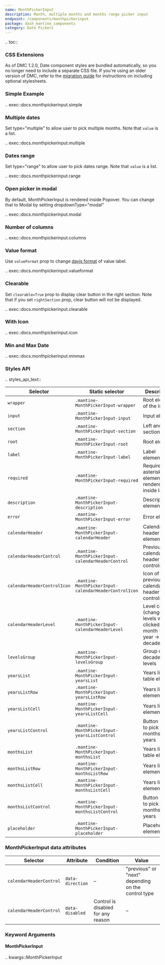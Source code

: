 ```yaml
---
name: MonthPickerInput
description: Month, multiple months and months range picker input
endpoint: /components/monthpickerinput
package: dash_mantine_components
category: Date Pickers
---
```


.. toc::



### CSS Extensions

As of DMC 1.2.0, Date component styles are bundled automatically, so you no longer need to include a separate CSS file.
If you're using an older version of DMC, refer to the [migration guide](/migration) for instructions on including optional stylesheets.


### Simple Example

.. exec::docs.monthpickerinput.simple

### Multiple dates

Set type="multiple" to allow user to pick multiple months.  Note that `value` is a list.

.. exec::docs.monthpickerinput.multiple

### Dates range

Set type="range" to allow user to pick dates range. Note that `value` is a list.

.. exec::docs.monthpickerinput.range

### Open picker in modal

By default, MonthPickerInput is rendered inside Popover. You can change that to Modal by setting dropdownType="modal"

.. exec::docs.monthpickerinput.modal

### Number of columns

.. exec::docs.monthpickerinput.columns

### Value format

Use `valueFormat` prop to change [dayjs format](https://day.js.org/docs/en/display/format) of value label.

.. exec::docs.monthpickerinput.valueformat


### Clearable

Set `clearable=True` prop to display clear button in the right section. Note that if you set `rightSection` prop, clear button will not be displayed.

.. exec::docs.monthpickerinput.clearable


### With Icon

.. exec::docs.monthpickerinput.icon


### Min and Max Date

.. exec::docs.monthpickerinput.minmax



### Styles API

.. styles_api_text::

| Selector                   | Static selector                                        | Description                                                           |
| ---------------------------| ------------------------------------------------------ | --------------------------------------------------------------------- |
| `wrapper`                  | `.mantine-MonthPickerInput-wrapper`                    | Root element of the Input                                              |
| `input`                    | `.mantine-MonthPickerInput-input`                      | Input element                                                         |
| `section`                  | `.mantine-MonthPickerInput-section`                    | Left and right sections                                                |
| `root`                     | `.mantine-MonthPickerInput-root`                       | Root element                                                          |
| `label`                    | `.mantine-MonthPickerInput-label`                      | Label element                                                         |
| `required`                 | `.mantine-MonthPickerInput-required`                   | Required asterisk element, rendered inside label                       |
| `description`              | `.mantine-MonthPickerInput-description`                | Description element                                                    |
| `error`                    | `.mantine-MonthPickerInput-error`                      | Error element                                                         |
| `calendarHeader`           | `.mantine-MonthPickerInput-calendarHeader`             | Calendar header root element                                           |
| `calendarHeaderControl`     | `.mantine-MonthPickerInput-calendarHeaderControl`      | Previous/next calendar header controls                                 |
| `calendarHeaderControlIcon` | `.mantine-MonthPickerInput-calendarHeaderControlIcon`  | Icon of previous/next calendar header controls                         |
| `calendarHeaderLevel`       | `.mantine-MonthPickerInput-calendarHeaderLevel`        | Level control (changes levels when clicked, month -> year -> decade)   |
| `levelsGroup`              | `.mantine-MonthPickerInput-levelsGroup`                | Group of decades levels                                                |
| `yearsList`                | `.mantine-MonthPickerInput-yearsList`                  | Years list table element                                               |
| `yearsListRow`             | `.mantine-MonthPickerInput-yearsListRow`               | Years list row element                                                 |
| `yearsListCell`            | `.mantine-MonthPickerInput-yearsListCell`              | Years list cell element                                                |
| `yearsListControl`         | `.mantine-MonthPickerInput-yearsListControl`           | Button used to pick months and years                                   |
| `monthsList`               | `.mantine-MonthPickerInput-monthsList`                 | Years list table element                                               |
| `monthsListRow`            | `.mantine-MonthPickerInput-monthsListRow`              | Years list row element                                                 |
| `monthsListCell`           | `.mantine-MonthPickerInput-monthsListCell`             | Years list cell element                                                |
| `monthsListControl`        | `.mantine-MonthPickerInput-monthsListControl`          | Button used to pick months and years                                   |
| `placeholder`              | `.mantine-MonthPickerInput-placeholder`                | Placeholder element                                                    |

### MonthPickerInput data attributes

| Selector              | Attribute      | Condition                           | Value                              |
| --------------------- | -------------- | ----------------------------------- | ---------------------------------- |
| `calendarHeaderControl`| `data-direction`| –                                   | "previous" or "next" depending on the control type |
| `calendarHeaderControl`| `data-disabled`| Control is disabled for any reason  | –                                  |

### Keyword Arguments

#### MonthPickerInput

.. kwargs::MonthPickerInput
